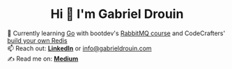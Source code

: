 <h1 align="center">Hi 👋 I'm Gabriel Drouin</h1>

<!--<ul class="roman">
 <!--<li>🔭 I’m currently working on: ...</li>-->
 <!--<li>🎥 I’m currently building ...</li>-->
 <!--<li>😄 Pronouns ...</li>-->
 <!--<li>⚡ Fun fact ...</li>-->
🌱 Currently learning <a href="https://go.dev/">Go</a> with bootdev's <a href="https://www.boot.dev/courses/learn-pub-sub-rabbitmq">RabbitMQ course</a> and CodeCrafters' <a href="https://app.codecrafters.io/courses/redis/overview">build your own Redis</a></li>
<br>
📫 Reach out: <b><a href="https://www.linkedin.com/in/gabrieldrouin/">LinkedIn</a></b> or <a href="mailto:info@gabrieldrouin.com">info@gabrieldrouin.com</a>
<br>
✍️ Read me on: <b><a href="https://medium.com/@gabrieldrouin">Medium</a></b>

